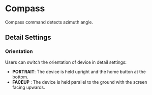 # Compass

Compass command detects azimuth angle.

## Detail Settings

### Orientation

Users can switch the orientation of device in detail settings:

- **PORTRAIT**: The device is held upright and the home button at the bottom.
- **FACEUP** : The device is held parallel to the ground with the screen facing upwards.
